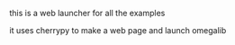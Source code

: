 this is a web launcher for all the examples

it uses cherrypy to make a web page and launch omegalib

